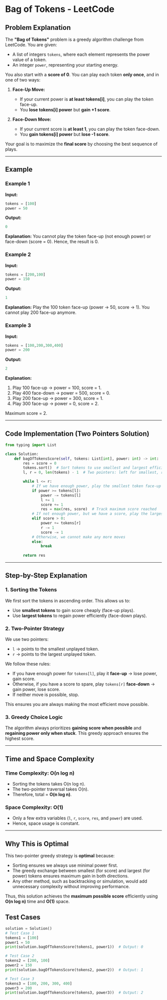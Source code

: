 # Bag of Tokens - LeetCode

## Problem Explanation

The **"Bag of Tokens"** problem is a greedy algorithm challenge from LeetCode. You are given:

* A list of integers `tokens`, where each element represents the power value of a token.
* An integer `power`, representing your starting energy.

You also start with a **score of 0**. You can play each token **only once**, and in one of two ways:

1. **Face-Up Move:**

   * If your current power is **at least tokens[i]**, you can play the token face-up.
   * You **lose tokens[i] power** but **gain +1 score**.

2. **Face-Down Move:**

   * If your current score is **at least 1**, you can play the token face-down.
   * You **gain tokens[i] power** but **lose -1 score**.

Your goal is to maximize the **final score** by choosing the best sequence of plays.

---

## Example

### Example 1

**Input:**

```python
tokens = [100]
power = 50
```

**Output:**

```python
0
```

**Explanation:**
You cannot play the token face-up (not enough power) or face-down (score = 0). Hence, the result is 0.

### Example 2

**Input:**

```python
tokens = [200,100]
power = 150
```

**Output:**

```python
1
```

**Explanation:**
Play the 100 token face-up (power → 50, score → 1). You cannot play 200 face-up anymore.

### Example 3

**Input:**

```python
tokens = [100,200,300,400]
power = 200
```

**Output:**

```python
2
```

**Explanation:**

1. Play 100 face-up → power = 100, score = 1.
2. Play 400 face-down → power = 500, score = 0.
3. Play 200 face-up → power = 300, score = 1.
4. Play 300 face-up → power = 0, score = 2.

Maximum score = 2.

---

## Code Implementation (Two Pointers Solution)

```python
from typing import List

class Solution:
    def bagOfTokensScore(self, tokens: List[int], power: int) -> int:
        res = score = 0
        tokens.sort()  # Sort tokens to use smallest and largest efficiently
        l, r = 0, len(tokens) - 1  # Two pointers: left for smallest, right for largest

        while l <= r:
            # If we have enough power, play the smallest token face-up to gain score
            if power >= tokens[l]:
                power -= tokens[l]
                l += 1
                score += 1
                res = max(res, score)  # Track maximum score reached
            # If not enough power, but we have a score, play the largest token face-down
            elif score > 0:
                power += tokens[r]
                r -= 1
                score -= 1
            # Otherwise, we cannot make any more moves
            else:
                break
        
        return res
```

---

## Step-by-Step Explanation

### 1. **Sorting the Tokens**

We first sort the tokens in ascending order. This allows us to:

* Use **smallest tokens** to gain score cheaply (face-up plays).
* Use **largest tokens** to regain power efficiently (face-down plays).

### 2. **Two-Pointer Strategy**

We use two pointers:

* `l` → points to the smallest unplayed token.
* `r` → points to the largest unplayed token.

We follow these rules:

* If you have enough power for `tokens[l]`, play it **face-up** → lose power, gain score.
* Otherwise, if you have a score to spare, play `tokens[r]` **face-down** → gain power, lose score.
* If neither move is possible, stop.

This ensures you are always making the most efficient move possible.

### 3. **Greedy Choice Logic**

The algorithm always prioritizes **gaining score when possible** and **regaining power only when stuck**. This greedy approach ensures the highest score.

---

## Time and Space Complexity

### Time Complexity: **O(n log n)**

* Sorting the tokens takes O(n log n).
* The two-pointer traversal takes O(n).
* Therefore, total = **O(n log n)**.

### Space Complexity: **O(1)**

* Only a few extra variables (`l`, `r`, `score`, `res`, and `power`) are used.
* Hence, space usage is constant.

---

## Why This is Optimal

This two-pointer greedy strategy is **optimal** because:

* Sorting ensures we always use minimal power first.
* The greedy exchange between smallest (for score) and largest (for power) tokens ensures maximum gain in both directions.
* Any other method, such as backtracking or simulation, would add unnecessary complexity without improving performance.

Thus, this solution achieves the **maximum possible score** efficiently using **O(n log n)** time and **O(1)** space.

## Test Cases
```python
solution = Solution()
# Test Case 1
tokens1 = [100]
power1 = 50
print(solution.bagOfTokensScore(tokens1, power1))  # Output: 0

# Test Case 2
tokens2 = [200, 100]
power2 = 150
print(solution.bagOfTokensScore(tokens2, power2))  # Output: 1

# Test Case 3
tokens3 = [100, 200, 300, 400]
power3 = 200
print(solution.bagOfTokensScore(tokens3, power3))  # Output: 2
```